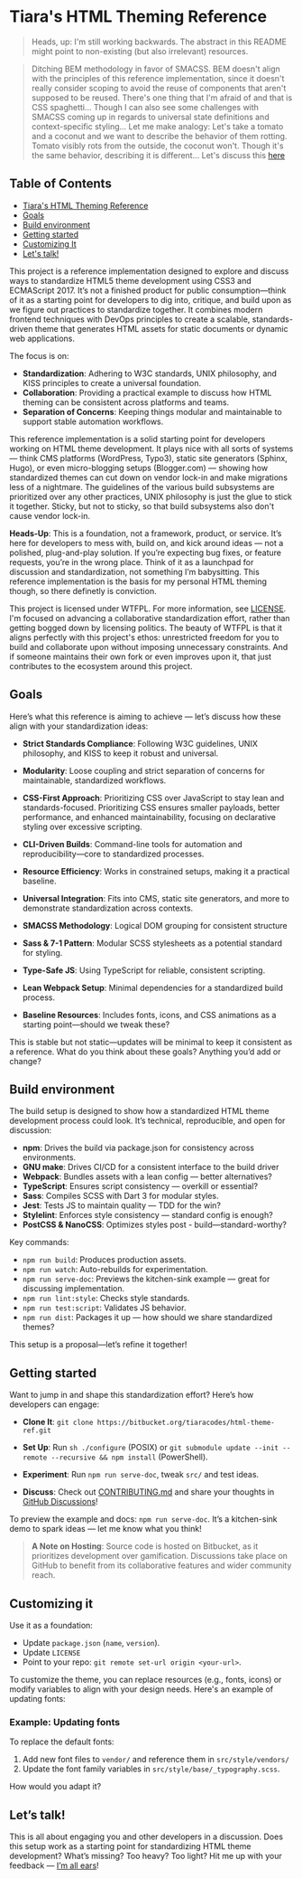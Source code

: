 <a name="tiaras-html-theming-reference"></a>
# Tiara's HTML Theming Reference

> Heads, up: I'm still working backwards. The abstract in this README might
  point to non-existing (but also irrelevant) resources. 

> Ditching BEM methodology in favor of SMACSS. BEM doesn't align
  with the principles of this reference implementation, since it doesn't really
  consider scoping to avoid the reuse of components that aren't supposed to be
  reused. There's one thing that I'm afraid of and that is CSS spaghetti...
  Though I can also see some challenges with SMACSS coming up in regards to
  universal state definitions and context-specific styling... Let me make
  analogy: Let's take a tomato and a coconut and we want to describe the
  behavior of them rotting. Tomato visibly rots from the outside, the
  coconut won't. Though it's the same behavior, describing it is different...
  Let's discuss this [here](https://github.com/oxbqkwwxfrqccwtg/html-theme-ref/discussions/2)

## Table of Contents
* [Tiara's HTML Theming Reference](#tiaras-html-theming-reference)
* [Goals](#goals)
* [Build environment](#build-environment)
* [Getting started](#getting-started)
* [Customizing It](#customizing-it)
* [Let's talk!](#lets-talk)

This project is a reference implementation designed to explore and discuss ways
to standardize HTML5 theme development using CSS3 and ECMAScript 2017. It’s not
a finished product for public consumption—think of it as a starting point for
developers to dig into, critique, and build upon as we figure out practices to 
standardize together. It combines modern frontend techniques with DevOps
principles to create a scalable, standards-driven theme that generates HTML
assets for static documents or dynamic web applications.

The focus is on:

* **Standardization**: Adhering to W3C standards, UNIX philosophy, and KISS
  principles to create a universal foundation.
* **Collaboration**: Providing a practical example to discuss how HTML theming
  can be consistent across platforms and teams.
* **Separation of Concerns**: Keeping things modular and maintainable to support
  stable automation workflows.

This reference implementation is a solid starting point for developers working
on HTML theme development. It plays nice with all sorts of systems — think CMS
platforms (WordPress, Typo3), static site generators (Sphinx, Hugo), or even
micro-blogging setups (Blogger.com) — showing how standardized themes can cut
down on vendor lock-in and make migrations less of a nightmare. The guidelines
of the various build subsystems are prioritized over any other practices, UNIX
philosophy is just the glue to stick it together. Sticky, but not to sticky, so
that build subsystems also don't cause vendor lock-in.

**Heads-Up**: This is a foundation, not a framework, product, or service. It’s
here for developers to mess with, build on, and kick around ideas — not a
polished, plug-and-play solution. If you’re expecting bug fixes, or feature
requests, you’re in the wrong place. Think of it as a launchpad for discussion
and standardization, not something I’m babysitting. This reference
implementation is the basis for my personal HTML theming though, so there
definetly is conviction.

This project is licensed under WTFPL. For more information, see
[LICENSE](LICENSE). I'm focused on advancing a collaborative standardization
effort, rather than getting bogged down by licensing politics. The beauty of
WTFPL is that it aligns perfectly with this project's ethos: unrestricted
freedom for you to build and collaborate upon without imposing unnecessary
constraints. And if someone maintains their own fork or even improves upon it,
that just contributes to the ecosystem around this project.

<a name="goals"></a>
## Goals

Here’s what this reference is aiming to achieve — let’s discuss how these align
with your standardization ideas:

* **Strict Standards Compliance**: Following W3C guidelines, UNIX philosophy, and KISS to keep it robust and universal.

* **Modularity**: Loose coupling and strict separation of concerns for maintainable, standardized workflows.

* **CSS-First Approach**: Prioritizing CSS over JavaScript to stay lean and
  standards-focused. Prioritizing CSS ensures smaller payloads, better
  performance, and enhanced maintainability, focusing on declarative styling
  over excessive scripting.

* **CLI-Driven Builds**: Command-line tools for automation and reproducibility—core to standardized processes.

* **Resource Efficiency**: Works in constrained setups, making it a practical baseline.

* **Universal Integration**: Fits into CMS, static site generators, and more to demonstrate standardization across contexts.

* **SMACSS Methodology**: Logical DOM grouping for consistent structure

* **Sass & 7-1 Pattern**: Modular SCSS stylesheets as a potential standard for styling.

* **Type-Safe JS**: Using TypeScript for reliable, consistent scripting.

* **Lean Webpack Setup**: Minimal dependencies for a standardized build process.

* **Baseline Resources**: Includes fonts, icons, and CSS animations as a starting point—should we tweak these?

This is stable but not static—updates will be minimal to keep it consistent as a
reference. What do you think about these goals? Anything you’d add or change?

<a name="build-environment"></a>
## Build environment

The build setup is designed to show how a standardized HTML theme development
process could look. It’s technical, reproducible, and open for discussion:

* **npm**: Drives the build via package.json for consistency across environments.
* **GNU make**: Drives CI/CD for a consistent interface to the build driver
* **Webpack**: Bundles assets with a lean config — better alternatives?
* **TypeScript**: Ensures script consistency — overkill or essential?
* **Sass**: Compiles SCSS with Dart 3 for modular styles.
* **Jest**: Tests JS to maintain quality — TDD for the win?
* **Stylelint**: Enforces style consistency — standard config is enough?
* **PostCSS & NanoCSS**: Optimizes styles post - build—standard-worthy?

Key commands:

* `npm run build`: Produces production assets.
* `npm run watch`: Auto-rebuilds for experimentation.
* `npm run serve-doc`: Previews the kitchen-sink example — great for discussing implementation.
* `npm run lint:style`: Checks style standards.
* `npm run test:script`: Validates JS behavior.
* `npm run dist`: Packages it up — how should we share standardized themes?

This setup is a proposal—let’s refine it together!

<a name="getting-started"></a>
## Getting started

Want to jump in and shape this standardization effort? Here’s how
developers can engage:

* **Clone It**: `git clone https://bitbucket.org/tiaracodes/html-theme-ref.git`
* **Set Up**: Run `sh ./configure` (POSIX) or `git submodule update --init --remote --recursive && npm install` (PowerShell).

* **Experiment**: Run `npm run serve-doc`, tweak `src/` and test ideas.
* **Discuss**: Check out [CONTRIBUTING.md](CONTRIBUTING.md) and share your thoughts in [GitHub Discussions](https://github.com/oxbqkwwxfrqccwtg/html-theme-ref/discussions)!

To preview the example and docs: `npm run serve-doc`. It’s a kitchen-sink demo to
spark ideas — let me know what you think!

> **A Note on Hosting**: Source code is hosted on Bitbucket, as it prioritizes
  development over gamification. Discussions take place on GitHub to benefit
  from its collaborative features and wider community reach.

<a name="customizing-it"></a>
## Customizing it

Use it as a foundation:

* Update `package.json` (`name`, `version`).
* Update `LICENSE`
* Point to your repo: `git remote set-url origin <your-url>`.

To customize the theme, you can replace resources (e.g., fonts, icons) or modify
variables to align with your design needs. Here's an example of updating fonts:

### Example: Updating fonts

To replace the default fonts:

1. Add new font files to `vendor/` and reference them in `src/style/vendors/`
2. Update the font family variables in `src/style/base/_typography.scss`.

How would you adapt it?

<a name="lets-talk"></a>
## Let’s talk!

This is all about engaging you and other developers in a discussion. Does this
setup work as a starting point for standardizing HTML theme development? What’s
missing? Too heavy? Too light? Hit me up with your feedback — [I’m all ears](https://github.com/oxbqkwwxfrqccwtg/html-theme-ref/discussions)!

